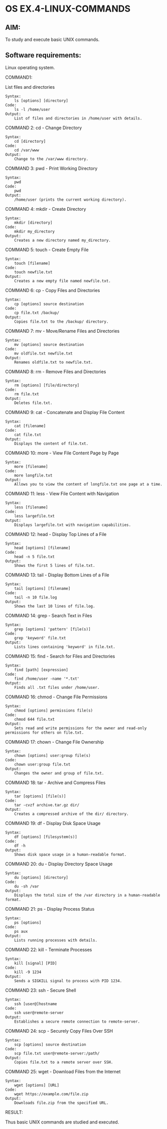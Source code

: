 # OS EX.4-LINUX-COMMANDS

## AIM:
To study and execute basic UNIX commands.

## Software requirements:
Linux operating system.

COMMAND1:

List files and directories
```
Syntax: 
	ls [options] [directory]
Code: 
	ls -l /home/user
Output: 
	List of files and directories in /home/user with details.

```
COMMAND 2: cd - Change Directory
```
Syntax: 
	cd [directory]
Code: 
	cd /var/www
Output: 
	Change to the /var/www directory.
```
COMMAND 3: pwd - Print Working Directory
```
Syntax: 
	pwd
Code: 
	pwd
Output: 
	/home/user (prints the current working directory).

````
COMMAND 4: mkdir - Create Directory
```
Syntax: 
	mkdir [directory]
Code: 
	mkdir my_directory
Output:	
	Creates a new directory named my_directory.
```
COMMAND 5: touch - Create Empty File
```
Syntax: 
	touch [filename]
Code: 
	touch newfile.txt
Output: 
	Creates a new empty file named newfile.txt.
```
COMMAND 6: cp - Copy Files and Directories
```
Syntax: 
	cp [options] source destination
Code: 
	cp file.txt /backup/
Output: 
	Copies file.txt to the /backup/ directory.
````
COMMAND 7: mv - Move/Rename Files and Directories

````
Syntax: 
	mv [options] source destination
Code: 
	mv oldfile.txt newfile.txt
Output: 
	Renames oldfile.txt to newfile.txt.
`````
COMMAND 8: rm - Remove Files and Directories
````
Syntax: 
	rm [options] [file/directory]
Code: 
	rm file.txt
Output: 
	Deletes file.txt.
````
COMMAND 9: cat - Concatenate and Display File Content
```
Syntax: 
	cat [filename]
Code: 
	cat file.txt
Output: 
	Displays the content of file.txt.
```
COMMAND 10: more - View File Content Page by Page
````
Syntax: 
	more [filename]
Code: 
	more longfile.txt
Output: 
	Allows you to view the content of longfile.txt one page at a time.

`````
COMMAND 11: less - View File Content with Navigation
```
Syntax: 
	less [filename]
Code: 
	less largefile.txt
Output: 
	Displays largefile.txt with navigation capabilities.
````
COMMAND 12: head - Display Top Lines of a File
````
Syntax: 
	head [options] [filename]
Code: 
	head -n 5 file.txt
Output: 
	Shows the first 5 lines of file.txt.

````
COMMAND 13: tail - Display Bottom Lines of a File
````
Syntax: 
	tail [options] [filename]
Code: 
	tail -n 10 file.log
Output: 
	Shows the last 10 lines of file.log.
````
COMMAND 14: grep - Search Text in Files
````
Syntax: 
	grep [options] 'pattern' [file(s)]
Code: 
	grep 'keyword' file.txt
Output: 
	Lists lines containing 'keyword' in file.txt.
````
COMMAND 15: find - Search for Files and Directories
````
Syntax:
	find [path] [expression]
Code: 
	find /home/user -name '*.txt'
Output: 
	Finds all .txt files under /home/user.
````
COMMAND 16: chmod - Change File Permissions

````
Syntax: 
	chmod [options] permissions file(s)
Code: 
	chmod 644 file.txt
Output: 
	Sets read and write permissions for the owner and read-only permissions for others on file.txt.
````
COMMAND 17: chown - Change File Ownership

`````
Syntax: 
	chown [options] user:group file(s)
Code: 
	chown user:group file.txt
Output: 
	Changes the owner and group of file.txt.
`````
COMMAND 18: tar - Archive and Compress Files
````
Syntax: 
	tar [options] [file(s)]
Code: 
	tar -cvzf archive.tar.gz dir/
Output: 
	Creates a compressed archive of the dir/ directory.
````
COMMAND 19: df - Display Disk Space Usage
```
Syntax: 
	df [options] [filesystem(s)]
Code: 
	df -h
Output: 
	Shows disk space usage in a human-readable format.
````
COMMAND 20: du - Display Directory Space Usage
````
Syntax: 
	du [options] [directory]
Code: 
	du -sh /var
Output: 
	Displays the total size of the /var directory in a human-readable format.
`````
COMMAND 21: ps - Display Process Status
````
Syntax: 
	ps [options]
Code: 
	ps aux
Output: 
	Lists running processes with details.
````
COMMAND 22: kill - Terminate Processes

````
Syntax: 
	kill [signal] [PID]
Code: 
	kill -9 1234
Output: 
	Sends a SIGKILL signal to process with PID 1234.
````
COMMAND 23: ssh - Secure Shell
````
Syntax: 
	ssh [user@]hostname
Code: 
	ssh user@remote-server
Output: 
	Establishes a secure remote connection to remote-server.
````
COMMAND 24: scp - Securely Copy Files Over SSH
````
Syntax:
	scp [options] source destination
Code: 
	scp file.txt user@remote-server:/path/
Output: 
	Copies file.txt to a remote server over SSH.
````
COMMAND 25: wget - Download Files from the Internet
```
Syntax: 
	wget [options] [URL]
Code: 
	wget https://example.com/file.zip
Output: 
	Downloads file.zip from the specified URL.
````
RESULT:

Thus basic UNIX commands are studied and executed.
